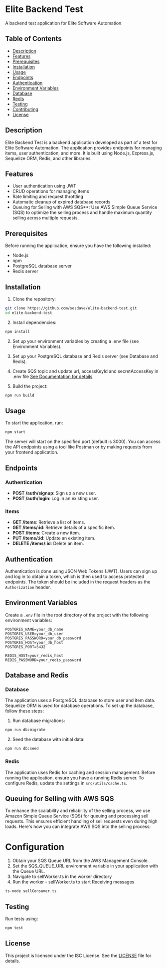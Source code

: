 # Elite Backend Test

A backend test application for Elite Software Automation.

## Table of Contents

- [Description](#description)
- [Features](#features)
- [Prerequisites](#prerequisites)
- [Installation](#installation)
- [Usage](#usage)
- [Endpoints](#endpoints)
- [Authentication](#authentication)
- [Environment Variables](#environment-variables)
- [Database](#database)
- [Redis](#redis)
- [Testing](#testing)
- [Contributing](#contributing)
- [License](#license)

## Description

Elite Backend Test is a backend application developed as part of a test for Elite Software Automation. The application provides endpoints for managing items, user authentication, and more. It is built using Node.js, Express.js, Sequelize ORM, Redis, and other libraries.

## Features

- User authentication using JWT
- CRUD operations for managing items
- Rate limiting and request throttling
- Automatic cleanup of expired database records
- Queuing for Selling with AWS SQS**: Use AWS Simple Queue Service (SQS) to optimize the selling process and handle maximum quantity selling across multiple requests.

## Prerequisites

Before running the application, ensure you have the following installed:

- Node.js
- npm
- PostgreSQL database server
- Redis server

## Installation

1. Clone the repository:

```bash
git clone https://github.com/sesdave/elite-backend-test.git
cd elite-backend-test
```

2. Install dependencies:
```bash
npm install
```
2. Set up your environment variables by creating a .env file (see Environment Variables).

3. Set up your PostgreSQL database and Redis server (see Database and Redis).

4. Create SQS topic and update url, accessKeyId and secretAccessKey in .env file [See Documentation for details](https://docs.aws.amazon.com/AWSSimpleQueueService/latest/SQSDeveloperGuide/welcome.html)

5. Build the project:
```bash
npm run build

```

## Usage

To start the application, run:
```bash
npm start
```
The server will start on the specified port (default is 3000). You can access the API endpoints using a tool like Postman or by making requests from your frontend application.

## Endpoints

### Authentication

- **POST /auth/signup**: Sign up a new user.
- **POST /auth/login**: Log in an existing user.

### Items

- **GET /items**: Retrieve a list of items.
- **GET /items/:id**: Retrieve details of a specific item.
- **POST /items**: Create a new item.
- **PUT /items/:id**: Update an existing item.
- **DELETE /items/:id**: Delete an item.

## Authentication

Authentication is done using JSON Web Tokens (JWT). Users can sign up and log in to obtain a token, which is then used to access protected endpoints. The token should be included in the request headers as the `Authorization` header.

## Environment Variables

Create a `.env` file in the root directory of the project with the following environment variables:

```dotenv
POSTGRES_NAME=your_db_name
POSTGRES_USER=your_db_user
POSTGRES_PASSWORD=your_db_password
POSTGRES_HOST=your_db_host
POSTGRES_PORT=5432

REDIS_HOST=your_redis_host
REDIS_PASSWORD=your_redis_password 
```


## Database and Redis

### Database

The application uses a PostgreSQL database to store user and item data. Sequelize ORM is used for database operations. To set up the database, follow these steps:

1. Run database migrations:
```bash
npm run db:migrate
```

2. Seed the database with initial data:
```bash
npm run db:seed
```

### Redis

The application uses Redis for caching and session management. Before running the application, ensure you have a running Redis server. To configure Redis, update the settings in `src/utils/cache.ts`.

## Queuing for Selling with AWS SQS

To enhance the scalability and reliability of the selling process, we use Amazon Simple Queue Service (SQS) for queuing and processing sell requests. This ensures efficient handling of sell requests even during high loads. Here's how you can integrate AWS SQS into the selling process:

# Configuration

1. Obtain your SQS Queue URL from the AWS Management Console.
2. Set the SQS_QUEUE_URL environment variable in your application with the Queue URL.
3. Navigate to sellWorker.ts in the worker directory
4. Run the worker - sellWorker.ts to start Receiving messages
```bash
ts-node sellConsumer.ts
```


## Testing

Run tests using:
```bash
npm test
```


## License

This project is licensed under the ISC License. See the [LICENSE](LICENSE) file for details.
